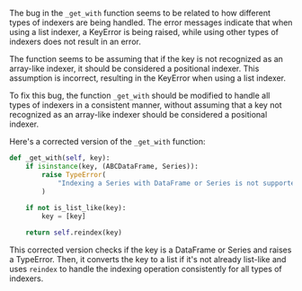 The bug in the `_get_with` function seems to be related to how different types of indexers are being handled. The error messages indicate that when using a list indexer, a KeyError is being raised, while using other types of indexers does not result in an error.

The function seems to be assuming that if the key is not recognized as an array-like indexer, it should be considered a positional indexer. This assumption is incorrect, resulting in the KeyError when using a list indexer.

To fix this bug, the function `_get_with` should be modified to handle all types of indexers in a consistent manner, without assuming that a key not recognized as an array-like indexer should be considered a positional indexer.

Here's a corrected version of the `_get_with` function:

```python
def _get_with(self, key):
    if isinstance(key, (ABCDataFrame, Series)):
        raise TypeError(
            "Indexing a Series with DataFrame or Series is not supported, use the appropriate DataFrame column"
        )
    
    if not is_list_like(key):
        key = [key]

    return self.reindex(key)
```

This corrected version checks if the key is a DataFrame or Series and raises a TypeError. Then, it converts the key to a list if it's not already list-like and uses `reindex` to handle the indexing operation consistently for all types of indexers.